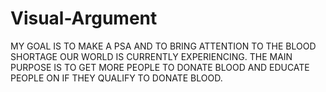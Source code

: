 # Visual-Argument
MY GOAL IS TO MAKE A PSA AND TO BRING ATTENTION TO THE BLOOD SHORTAGE OUR WORLD IS CURRENTLY EXPERIENCING. THE MAIN PURPOSE IS TO GET MORE PEOPLE TO DONATE BLOOD AND EDUCATE PEOPLE ON IF THEY QUALIFY TO DONATE BLOOD.
